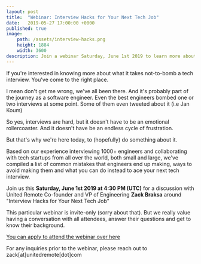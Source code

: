 ```yaml
---
layout: post
title:  "Webinar: Interview Hacks for Your Next Tech Job"
date:   2019-05-27 17:00:00 +0000
published: true
image: 
    path: /assets/interview-hacks.png
    height: 1884
    width: 3600
description: Join a webinar Saturday, June 1st 2019 to learn more about what it takes not-to-bomb interviews. 
---
```


If you're interested in knowing more about what it takes not-to-bomb a tech interview. You've come to the right place.

I mean don't get me wrong, we've all been there. And it's probably part of the journey as a software engineer. Even the best engineers bombed one or two interviews at some point. Some of them even tweeted about it (i.e Jan Koum)

So yes, interviews are hard, but it doesn't have to be an emotional rollercoaster. And it doesn't have be an endless cycle of frustration.

But that's why we're here today, to (hopefully) do something about it. 

Based on our experience interviewing 1000+ engineers and collaborating with tech startups from all over the world, both small and large, we've compiled a list of common mistakes that engineers end up making, ways to avoid making them and what you can do instead to ace your next tech interview. 

Join us this **Saturday, June 1st 2019 at 4:30 PM (UTC)** for a discussion with United Remote Co-founder and VP of Engineering **Zack Braksa** around "Interview Hacks for Your Next Tech Job"

This particular webinar is invite-only (sorry about that). But we really value having a conversation with all attendees, answer their questions and get to know their background.

[You can apply to attend the webinar over here](https://unitedremote.typeform.com/to/H2TB9g)

For any inquiries prior to the webinar, please reach out to zack[at]unitedremote[dot]com

